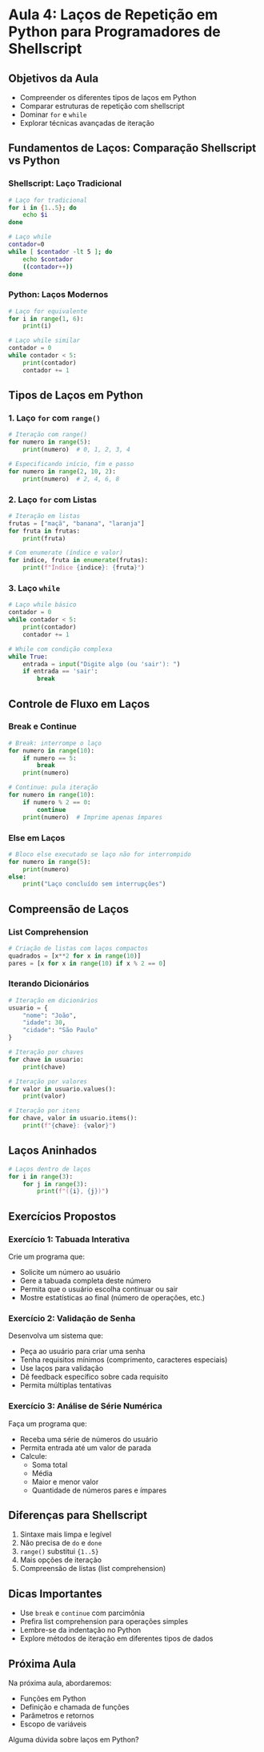 # Aula 4: Laços de Repetição em Python para Programadores de Shellscript

## Objetivos da Aula
- Compreender os diferentes tipos de laços em Python
- Comparar estruturas de repetição com shellscript
- Dominar `for` e `while`
- Explorar técnicas avançadas de iteração

## Fundamentos de Laços: Comparação Shellscript vs Python

### Shellscript: Laço Tradicional
```bash
# Laço for tradicional
for i in {1..5}; do
    echo $i
done

# Laço while
contador=0
while [ $contador -lt 5 ]; do
    echo $contador
    ((contador++))
done
```

### Python: Laços Modernos
```python
# Laço for equivalente
for i in range(1, 6):
    print(i)

# Laço while similar
contador = 0
while contador < 5:
    print(contador)
    contador += 1
```

## Tipos de Laços em Python

### 1. Laço `for` com `range()`
```python
# Iteração com range()
for numero in range(5):
    print(numero)  # 0, 1, 2, 3, 4

# Especificando início, fim e passo
for numero in range(2, 10, 2):
    print(numero)  # 2, 4, 6, 8
```

### 2. Laço `for` com Listas
```python
# Iteração em listas
frutas = ["maçã", "banana", "laranja"]
for fruta in frutas:
    print(fruta)

# Com enumerate (índice e valor)
for indice, fruta in enumerate(frutas):
    print(f"Índice {indice}: {fruta}")
```

### 3. Laço `while`
```python
# Laço while básico
contador = 0
while contador < 5:
    print(contador)
    contador += 1

# While com condição complexa
while True:
    entrada = input("Digite algo (ou 'sair'): ")
    if entrada == 'sair':
        break
```

## Controle de Fluxo em Laços

### Break e Continue
```python
# Break: interrompe o laço
for numero in range(10):
    if numero == 5:
        break
    print(numero)

# Continue: pula iteração
for numero in range(10):
    if numero % 2 == 0:
        continue
    print(numero)  # Imprime apenas ímpares
```

### Else em Laços
```python
# Bloco else executado se laço não for interrompido
for numero in range(5):
    print(numero)
else:
    print("Laço concluído sem interrupções")
```

## Compreensão de Laços

### List Comprehension
```python
# Criação de listas com laços compactos
quadrados = [x**2 for x in range(10)]
pares = [x for x in range(10) if x % 2 == 0]
```

### Iterando Dicionários
```python
# Iteração em dicionários
usuario = {
    "nome": "João",
    "idade": 30,
    "cidade": "São Paulo"
}

# Iteração por chaves
for chave in usuario:
    print(chave)

# Iteração por valores
for valor in usuario.values():
    print(valor)

# Iteração por itens
for chave, valor in usuario.items():
    print(f"{chave}: {valor}")
```

## Laços Aninhados
```python
# Laços dentro de laços
for i in range(3):
    for j in range(3):
        print(f"({i}, {j})")
```

## Exercícios Propostos

### Exercício 1: Tabuada Interativa
Crie um programa que:
- Solicite um número ao usuário
- Gere a tabuada completa deste número
- Permita que o usuário escolha continuar ou sair
- Mostre estatísticas ao final (número de operações, etc.)

### Exercício 2: Validação de Senha
Desenvolva um sistema que:
- Peça ao usuário para criar uma senha
- Tenha requisitos mínimos (comprimento, caracteres especiais)
- Use laços para validação
- Dê feedback específico sobre cada requisito
- Permita múltiplas tentativas

### Exercício 3: Análise de Série Numérica
Faça um programa que:
- Receba uma série de números do usuário
- Permita entrada até um valor de parada
- Calcule:
  * Soma total
  * Média
  * Maior e menor valor
  * Quantidade de números pares e ímpares

## Diferenças para Shellscript
1. Sintaxe mais limpa e legível
2. Não precisa de `do` e `done`
3. `range()` substitui `{1..5}`
4. Mais opções de iteração
5. Compreensão de listas (list comprehension)

## Dicas Importantes
- Use `break` e `continue` com parcimônia
- Prefira list comprehension para operações simples
- Lembre-se da indentação no Python
- Explore métodos de iteração em diferentes tipos de dados

## Próxima Aula
Na próxima aula, abordaremos:
- Funções em Python
- Definição e chamada de funções
- Parâmetros e retornos
- Escopo de variáveis

Alguma dúvida sobre laços em Python?
